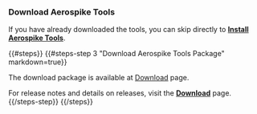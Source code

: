 <a name="download"></a>
### Download Aerospike Tools
If you have already downloaded the tools, you can skip directly to **[Install Aerospike Tools](#install)**.

{{#steps}}
{{#steps-step 3 "Download Aerospike Tools Package" markdown=true}}

The download package is available at [Download](https://www.aerospike.com/download/tools/3.13.0.1/artifact/mac) page.

For release notes and details on releases, visit the **[Download](https://www.aerospike.com/download/tools/)** page.
{{/steps-step}}
{{/steps}}
